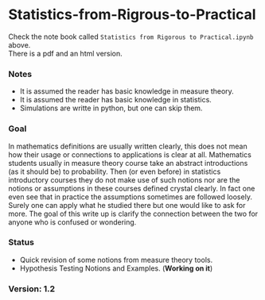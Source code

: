 # Statistics-from-Rigrous-to-Practical

Check the note book called `Statistics from Rigorous to Practical.ipynb` above.  
There is a pdf and an html version.

### Notes
* It is assumed the reader has basic knowledge in measure theory.
* It is assumed the reader has basic knowledge in statistics.
* Simulations are writte in python, but one can skip them.

### Goal
In mathematics definitions are usually written clearly, this does not mean how their usage or connections to applications is clear at all. Mathematics students usually in measure theory course take an abstract introductions (as it should be) to probability. Then (or even before) in statistics introductory courses they do not make use of such notions nor are the notions or assumptions in these courses defined crystal clearly. In fact one even see that in practice the assumptions sometimes are followed loosely. Surely one can apply what he studied there but one would like to ask for more. The goal of this write up is clarify the connection between the two for anyone who is confused or wondering.

### Status
* Quick revision of some notions from measure theory tools.
* Hypothesis Testing Notions and Examples. (**Working on it**)

### Version: 1.2
